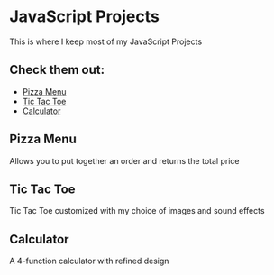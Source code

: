 # JavaScript Projects

This is where I keep most of my JavaScript Projects

## Check them out:

* [Pizza Menu](https://github.com/officialcjj/JavaScript-Projects/blob/main/JavaScript%20Projects/Pizza.html)
* [Tic Tac Toe](https://github.com/officialcjj/JavaScript-Projects/blob/main/JavaScript%20Projects/TicTacToe.html)
* [Calculator](https://github.com/officialcjj/JavaScript-Projects/blob/main/JavaScript%20Projects/calculator.html)

## Pizza Menu
Allows you to put together an order and returns the total price

## Tic Tac Toe
Tic Tac Toe customized with my choice of images and sound effects

## Calculator
A 4-function calculator with refined design

